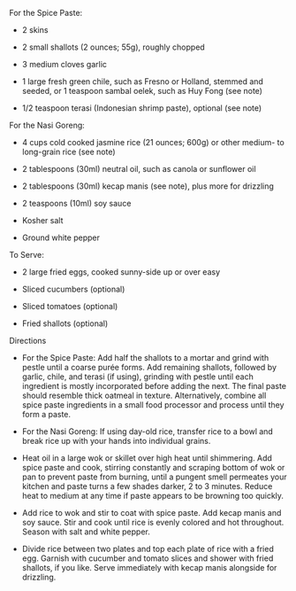 

For the Spice Paste:

-    2 skins

-    2 small shallots (2 ounces; 55g), roughly chopped

-   3 medium cloves garlic

-    1 large fresh green chile, such as Fresno or Holland, stemmed and seeded, or 1 teaspoon sambal oelek, such as Huy Fong (see note)

-    1/2 teaspoon terasi (Indonesian shrimp paste), optional (see note)

For the Nasi Goreng:

-    4 cups cold cooked jasmine rice (21 ounces; 600g) or other medium- to long-grain rice (see note)

-    2 tablespoons (30ml) neutral oil, such as canola or sunflower oil

-    2 tablespoons (30ml) kecap manis (see note), plus more for drizzling

-    2 teaspoons (10ml) soy sauce

-    Kosher salt

-    Ground white pepper

To Serve:

-    2 large fried eggs, cooked sunny-side up or over easy

-    Sliced cucumbers (optional)

-    Sliced tomatoes (optional)

-    Fried shallots (optional)

Directions

-    For the Spice Paste: Add half the shallots to a mortar and grind with pestle until a coarse purée forms. Add remaining shallots, followed by garlic, chile, and terasi (if using), grinding with pestle until each ingredient is mostly incorporated before adding the next. The final paste should resemble thick oatmeal in texture. Alternatively, combine all spice paste ingredients in a small food processor and process until they form a paste. 

-    For the Nasi Goreng: If using day-old rice, transfer rice to a bowl and break rice up with your hands into individual grains.

-    Heat oil in a large wok or skillet over high heat until shimmering. Add spice paste and cook, stirring constantly and scraping bottom of wok or pan to prevent paste from burning, until a pungent smell permeates your kitchen and paste turns a few shades darker, 2 to 3 minutes. Reduce heat to medium at any time if paste appears to be browning too quickly.

-    Add rice to wok and stir to coat with spice paste. Add kecap manis and soy sauce. Stir and cook until rice is evenly colored and hot throughout. Season with salt and white pepper.

-    Divide rice between two plates and top each plate of rice with a fried egg. Garnish with cucumber and tomato slices and shower with fried shallots, if you like. Serve immediately with kecap manis alongside for drizzling.
